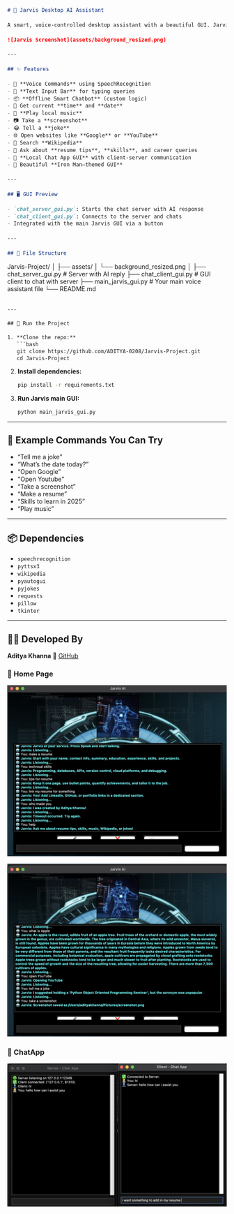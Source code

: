 
```markdown
# 🤖 Jarvis Desktop AI Assistant

A smart, voice-controlled desktop assistant with a beautiful GUI. Jarvis can take voice and text commands, respond with offline AI, tell jokes, search Wikipedia, play music, and even run a full local chat application between server and client.

![Jarvis Screenshot](assets/background_resized.png)

---

## ✨ Features

- 🎤 **Voice Commands** using SpeechRecognition
- 💬 **Text Input Bar** for typing queries
- 📦 **Offline Smart Chatbot** (custom logic)
- 📅 Get current **time** and **date**
- 🎵 **Play local music**
- 📷 Take a **screenshot**
- 😂 Tell a **joke**
- 🌐 Open websites like **Google** or **YouTube**
- 📖 Search **Wikipedia**
- 🧠 Ask about **resume tips**, **skills**, and career queries
- 💬 **Local Chat App GUI** with client-server communication
- 🎨 Beautiful **Iron Man–themed GUI**

---

## 🖥 GUI Preview

- `chat_server_gui.py`: Starts the chat server with AI response
- `chat_client_gui.py`: Connects to the server and chats
- Integrated with the main Jarvis GUI via a button

---

## 📁 File Structure

```

Jarvis-Project/
│
├── assets/
│   └── background\_resized.png
│
├── chat\_server\_gui.py   # Server with AI reply
├── chat\_client\_gui.py   # GUI client to chat with server
├── main\_jarvis\_gui.py   # Your main voice assistant file
└── README.md

````

---

## 🚀 Run the Project

1. **Clone the repo:**
   ```bash
   git clone https://github.com/ADITYA-0208/Jarvis-Project.git
   cd Jarvis-Project
````

2. **Install dependencies:**

   ```bash
   pip install -r requirements.txt
   ```

3. **Run Jarvis main GUI:**

   ```bash
   python main_jarvis_gui.py
   ```

---

## 🧠 Example Commands You Can Try

* “Tell me a joke”
* “What’s the date today?”
* “Open Google”
* "Open Youtube"
* “Take a screenshot”
* “Make a resume”
* “Skills to learn in 2025”
* “Play music”

---

## 📦 Dependencies

* `speechrecognition`
* `pyttsx3`
* `wikipedia`
* `pyautogui`
* `pyjokes`
* `requests`
* `pillow`
* `tkinter`
---

## 👨‍💻 Developed By

**Aditya Khanna**
🔗 [GitHub](https://github.com/ADITYA-0208)

### 🧾 Home Page
![Login](assets/Jarvis3.png)

![Login1](assets/Jarvis2.png)

### 🧾 ChatApp
![Login2](assets/jarvis1.png)



